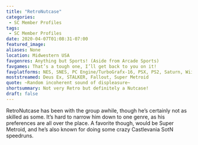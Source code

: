 ```yaml
---
title: "RetroNutcase"
categories:
 - SC Member Profiles
tags:
 - SC Member Profiles
date: 2020-04-07T01:08:31-07:00
featured_image: 
aliases: None
location: Midwestern USA
favgenres: Anything but Sports! (Aside from Arcade Sports)
favgames: That’s a tough one, I’ll get back to you on it!
favplatforms: NES, SNES, PC Engine/TurboGrafx-16, PSX, PS2, Saturn, Wii, PC
moststreamed: Deus Ex, STALKER, Fallout, Super Metroid
quote: ~Random incoherent sound of displeasure~
shortsummary: Not very Retro but definitely a Nutcase!
draft: false
---
```


RetroNutcase has been with the group awhile, though he’s certainly not as skilled as some. It’s hard to narrow him down to one genre, as his preferences are all over the place. A favorite though, would be Super Metroid, and he’s also known for doing some crazy Castlevania SotN speedruns.